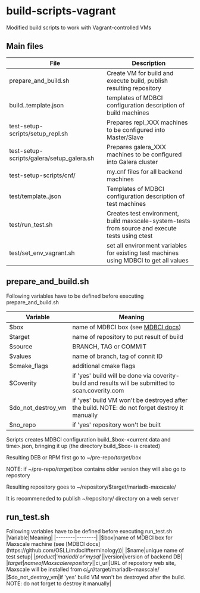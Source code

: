 # build-scripts-vagrant

Modified build scripts to work with Vagrant-controlled VMs

## Main files

File|Description
----|-----------
prepare_and_build.sh|Create VM for build and execute build, publish resulting repository
build.<provider>.template.json|templates of MDBCI configuration description of build machines|
test-setup-scripts/setup_repl.sh|Prepares repl_XXX machines to be configured into Master/Slave
test-setup-scripts/galera/setup_galera.sh|Prepares galera_XXX machines to be configured into Galera cluster
test-setup-scripts/cnf/|my.cnf files for all backend machines
test/template.<provider>.json|Templates of MDBCI configuration description of test machines|
test/run_test.sh|Creates test environment, build maxscale-system-tests from source and execute tests using ctest
test/set_env_vagrant.sh|set all environment variables for existing test machines using MDBCI to get all values

## prepare_and_build.sh
Following variables have to be defined before executing prepare_and_build.sh

|Variable|Meaning|
|--------|--------|
|$box|name of MDBCI box (see [MDBCI docs](https://github.com/OSLL/mdbci#terminology))|
|$target|name of repository to put result of build|
|$source|BRANCH, TAG or COMMIT|
|$values|name of branch, tag of connit ID|
|$cmake_flags|additional cmake flags|
|$Coverity|if 'yes' build will be done via coverity-build and results will be submitted to scan.coverity.com|
|$do_not_destroy_vm|if 'yes' build VM won't be destroyed after the build. NOTE: do not forget destroy it manually|
|$no_repo|if 'yes' repository won't be built|

Scripts creates MDBCI configuration build_$box-<current data and time>.json, bringing it up (the directory build_$box-<current data and time> is created)

Resulting DEB or RPM first go to ~/pre-repo/$target/$box

NOTE: if ~/pre-repo/$target/$box contains older version they will also go to repostory

Resulting repository goes to ~/repository/$target/mariadb-maxscale/

It is recommeneded to publish ~/repository/ directory on a web server

## run_test.sh
Following variables have to be defined before executing run_test.sh
|Variable|Meaning|
|--------|--------|
|$box|name of MDBCI box for Maxscale machine (see [MDBCI docs](https://github.com/OSLL/mdbci#terminology))|
|$name|unique name of test setup|
|$product|'mariadb' or 'mysql'|
|$version|version of backend DB|
|$target|name of Maxscale repository|
|$ci_url|URL of repostory web site, Maxscale will be installed from $ci_url/$target/mariadb-maxscale/
|$do_not_destroy_vm|if 'yes' build VM won't be destroyed after the build. NOTE: do not forget to destroy it manually|

